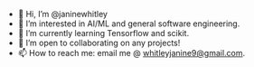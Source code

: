 - 👋 Hi, I’m @janinewhitley
- 👀 I’m interested in AI/ML and general software engineering.
- 🌱 I’m currently learning Tensorflow and scikit.
- 💞️ I’m open to collaborating on any projects!
- 📫 How to reach me: email me @ whitleyjanine9@gmail.com.

<!---
janinewhitley/janinewhitley is a ✨ special ✨ repository because its `README.md` (this file) appears on your GitHub profile.
You can click the Preview link to take a look at your changes.
--->
